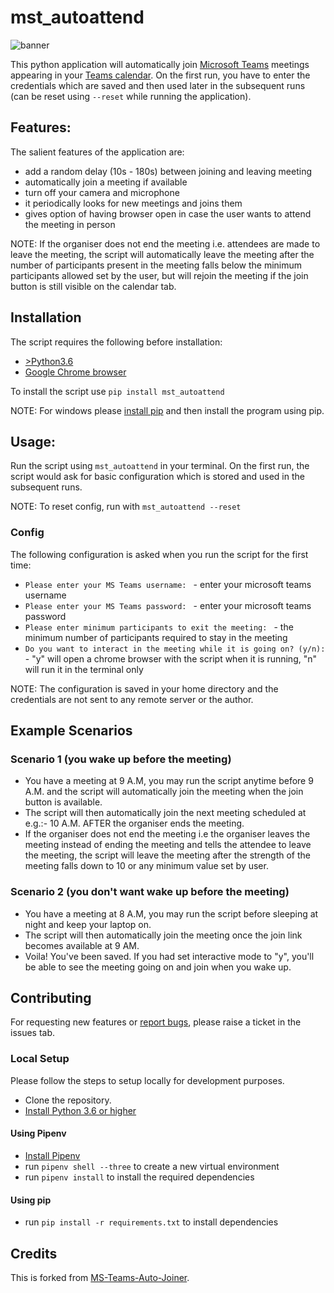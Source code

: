 # mst_autoattend

![banner](https://i.imgur.com/xtq5Muz.png)

This python application will automatically join [Microsoft Teams](https://www.microsoft.com/en-in/microsoft-365/microsoft-teams/group-chat-software) meetings appearing in your [Teams calendar](https://teams.microsoft.com/_#/calendarv2). On the first run, you have to enter the credentials which are saved and then used later in the subsequent runs (can be reset using `--reset` while running the application).

## Features:

The salient features of the application are:

- add a random delay (10s - 180s) between joining and leaving meeting
- automatically join a meeting if available
- turn off your camera and microphone
- it periodically looks for new meetings and joins them
- gives option of having browser open in case the user wants to attend the meeting in person

NOTE: If the organiser does not end the meeting i.e. attendees are made to leave the meeting, the script will automatically leave the meeting after the number of participants present in the meeting falls below the minimum participants allowed set by the user, but will rejoin the meeting if the join button is still visible on the calendar tab.

## Installation

The script requires the following before installation:

- [>Python3.6](https://www.python.org/downloads/)
- [Google Chrome browser](https://www.google.com/intl/en_in/chrome/)

To install the script use `pip install mst_autoattend`

NOTE: For windows please [install pip](https://phoenixnap.com/kb/install-pip-windows) and then install the program using pip.

## Usage:

Run the script using `mst_autoattend` in your terminal. On the first run, the script would ask for basic configuration which is stored and used in the subsequent runs.

NOTE: To reset config, run with `mst_autoattend --reset`

### Config

The following configuration is asked when you run the script for the first time:

- `Please enter your MS Teams username: ` - enter your microsoft teams username
- `Please enter your MS Teams password: ` - enter your microsoft teams password
- `Please enter minimum participants to exit the meeting: ` - the minimum number of participants required to stay in the meeting
- `Do you want to interact in the meeting while it is going on? (y/n): ` - "y" will open a chrome browser with the script when it is running, "n" will run it in the terminal only

NOTE: The configuration is saved in your home directory and the credentials are not sent to any remote server or the author.

## Example Scenarios

### Scenario 1 (you wake up before the meeting)

- You have a meeting at 9 A.M, you may run the script anytime before 9 A.M. and the script will automatically join the meeting when the join button is available.
- The script will then automatically join the next meeting scheduled at e.g.:- 10 A.M. AFTER the organiser ends the meeting.
- If the organiser does not end the meeting i.e the organiser leaves the meeting instead of ending the meeting and tells the attendee to leave the meeting, the script will leave the meeting after the strength of the meeting falls down to 10 or any minimum value set by user.

### Scenario 2 (you don't want wake up before the meeting)

- You have a meeting at 8 A.M, you may run the script before sleeping at night and keep your laptop on.
- The script will then automatically join the meeting once the join link becomes available at 9 AM.
- Voila! You've been saved. If you had set interactive mode to "y", you'll be able to see the meeting going on and join when you wake up.

## Contributing

For requesting new features or [report bugs](https://polite.technology/reportabug.html), please raise a ticket in the issues tab.

### Local Setup

Please follow the steps to setup locally for development purposes.

- Clone the repository.
- [Install Python 3.6 or higher](https://www.python.org/downloads/)

#### Using Pipenv

- [Install Pipenv](https://pipenv-fork.readthedocs.io/en/latest/install.html)
- run `pipenv shell --three` to create a new virtual environment
- run `pipenv install` to install the required dependencies

#### Using pip

- run `pip install -r requirements.txt` to install dependencies

## Credits

This is forked from [MS-Teams-Auto-Joiner](https://github.com/atharva-lipare/MS-Teams-Auto-Joiner).